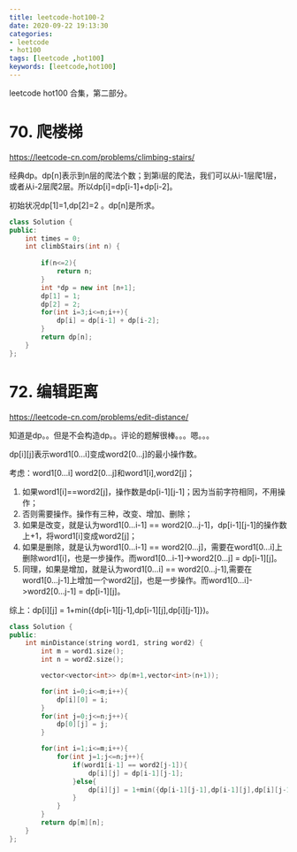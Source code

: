 ```yaml
---
title: leetcode-hot100-2
date: 2020-09-22 19:13:30
categories:
- leetcode
- hot100
tags: [leetcode ,hot100]
keywords: [leetcode,hot100]
---
```

leetcode hot100 合集，第二部分。
<!---more--->

# 70. 爬楼梯
https://leetcode-cn.com/problems/climbing-stairs/

经典dp。dp[n]表示到n层的爬法个数；到第i层的爬法，我们可以从i-1层爬1层，或者从i-2层爬2层。所以dp[i]=dp[i-1]+dp[i-2]。

初始状况dp[1]=1,dp[2]=2 。dp[n]是所求。

```C++
class Solution {
public:
    int times = 0;
    int climbStairs(int n) {
        
        if(n<=2){
            return n;
        }
        int *dp = new int [n+1];
        dp[1] = 1;
        dp[2] = 2;
        for(int i=3;i<=n;i++){
            dp[i] = dp[i-1] + dp[i-2];
        }
        return dp[n];
    }
};
```

# 72. 编辑距离
https://leetcode-cn.com/problems/edit-distance/

知道是dp。。但是不会构造dp。。评论的题解很棒。。。嗯。。。

dp[i][j]表示word1[0...i]变成word2[0...j]的最小操作数。

考虑：word1[0...i] word2[0...j]和word1[i],word2[j]；

1. 如果word1[i]==word2[j]，操作数是dp[i-1][j-1]；因为当前字符相同，不用操作；
2. 否则需要操作。操作有三种，改变、增加、删除；
3. 如果是改变，就是认为word1[0...i-1] == word2[0...j-1]，dp[i-1][j-1]的操作数上+1，将word1[i]变成word2[j]；
4. 如果是删除，就是认为word1[0...i-1] == word2[0...j]，需要在word1[0...i]上删除word1[i]，也是一步操作。而word1[0...i-1]->word2[0...j] = dp[i-1][j]。
5. 同理，如果是增加，就是认为word1[0...i] == word2[0...j-1],需要在word1[0...j-1]上增加一个word2[j]，也是一步操作。而word1[0...i]->word2[0...j-1] = dp[i-1][j]。

综上：dp[i][j] = 1+min({dp[i-1][j-1],dp[i-1][j],dp[i][j-1]})。

```C++
class Solution {
public:
    int minDistance(string word1, string word2) {
        int m = word1.size();
        int n = word2.size();

        vector<vector<int>> dp(m+1,vector<int>(n+1));

        for(int i=0;i<=m;i++){
            dp[i][0] = i;
        }
        for(int j=0;j<=n;j++){
            dp[0][j] = j;
        }

        for(int i=1;i<=m;i++){
            for(int j=1;j<=n;j++){
                if(word1[i-1] == word2[j-1]){
                    dp[i][j] = dp[i-1][j-1];
                }else{
                    dp[i][j] = 1+min({dp[i-1][j-1],dp[i-1][j],dp[i][j-1]});
                }
            }
        }
        return dp[m][n];
    }
};
```